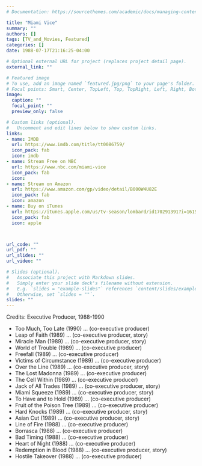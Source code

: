 ```yaml
---
# Documentation: https://sourcethemes.com/academic/docs/managing-content/

title: "Miami Vice"
summary: ""
authors: []
tags: [TV_and_Movies, Featured]
categories: []
date: 1988-07-17T21:16:25-04:00

# Optional external URL for project (replaces project detail page).
external_link: ""

# Featured image
# To use, add an image named `featured.jpg/png` to your page's folder.
# Focal points: Smart, Center, TopLeft, Top, TopRight, Left, Right, BottomLeft, Bottom, BottomRight.
image:
  caption: ""
  focal_point: ""
  preview_only: false

# Custom links (optional).
#   Uncomment and edit lines below to show custom links.
links:
- name: IMDB
  url: https://www.imdb.com/title/tt0086759/
  icon_pack: fab
  icon: imdb
- name: Stream Free on NBC
  url: https://www.nbc.com/miami-vice
  icon_pack: fab
  icon:
- name: Stream on Amazon
  url: https://www.amazon.com/gp/video/detail/B000W4U82E
  icon_pack: fab
  icon: amazon
- name: Buy on iTunes
  url: https://itunes.apple.com/us/tv-season/lombard/id170291391?i=161523025
  icon_pack: fab
  icon: apple



url_code: ""
url_pdf: ""
url_slides: ""
url_video: ""

# Slides (optional).
#   Associate this project with Markdown slides.
#   Simply enter your slide deck's filename without extension.
#   E.g. `slides = "example-slides"` references `content/slides/example-slides.md`.
#   Otherwise, set `slides = ""`.
slides: ""
---
```

Credits: Executive Producer, 1988-1990

- Too Much, Too Late (1990) ... (co-executive producer)
- Leap of Faith (1989) ... (co-executive producer, story)
- Miracle Man (1989) ... (co-executive producer, story)
- World of Trouble (1989) ... (co-executive producer)
- Freefall (1989) ... (co-executive producer)
- Victims of Circumstance (1989) ... (co-executive producer)
- Over the Line (1989) ... (co-executive producer, story)
- The Lost Madonna (1989) ... (co-executive producer)
- The Cell Within (1989) ... (co-executive producer)
- Jack of All Trades (1989) ... (co-executive producer, story)
- Miami Squeeze (1989) ... (co-executive producer, story)
- To Have and to Hold (1989) ... (co-executive producer)
- Fruit of the Poison Tree (1989) ... (co-executive producer)
- Hard Knocks (1989) ... (co-executive producer, story)
- Asian Cut (1989) ... (co-executive producer, story)
- Line of Fire (1988) ... (co-executive producer)
- Borrasca (1988) ... (co-executive producer)
- Bad Timing (1988) ... (co-executive producer)
- Heart of Night (1988) ... (co-executive producer)
- Redemption in Blood (1988) ... (co-executive producer, story)
- Hostile Takeover (1988) ... (co-executive producer)